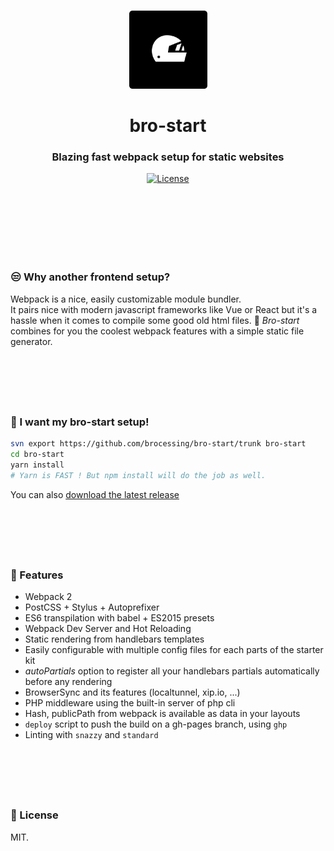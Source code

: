 <br>
<p align="center">
  <img src="static/brostart.gif" width="125" alt="brostart">
</p>
<h1 align="center">bro-start</h1>
<h3 align="center">Blazing fast webpack setup for static websites</h3>

<div align="center">
  <!-- License -->
  <a href="https://raw.githubusercontent.com/brocessing/bro-start/master/LICENSE">
    <img src="https://img.shields.io/badge/license-MIT-blue.svg?style=flat-square" alt="License" />
  </a>
</div>

<br><br>
<br><br>
<br><br>

### :unamused:  Why another frontend setup?

Webpack is a nice, easily customizable module bundler.<br>
It pairs nice with modern javascript frameworks like Vue or React but it's a hassle when it comes to compile some good old html files. :older_man:
_Bro-start_ combines for you the coolest webpack features with a simple static file generator.

<br>
<h1></h1>
<br>

### :santa:  I want my bro-start setup!

```sh
svn export https://github.com/brocessing/bro-start/trunk bro-start
cd bro-start
yarn install
# Yarn is FAST ! But npm install will do the job as well.
```

You can also [download the latest release](https://github.com/brocessing/bro-start/releases/latest)

<br>
<h1></h1>
<br>

### :handbag:  Features

- Webpack 2
- PostCSS + Stylus + Autoprefixer
- ES6 transpilation with babel + ES2015 presets
- Webpack Dev Server and Hot Reloading
- Static rendering from handlebars templates
- Easily configurable with multiple config files for each parts of the starter kit
- _autoPartials_ option to register all your handlebars partials automatically before any rendering
- BrowserSync and its features (localtunnel, xip.io, ...)
- PHP middleware using the built-in server of php cli
- Hash, publicPath from webpack is available as data in your layouts
- `deploy` script to push the build on a gh-pages branch, using `ghp`
- Linting with `snazzy` and `standard`


<br>
<h1></h1>
<br>

### :hammer:  License
MIT.

<br><br>
